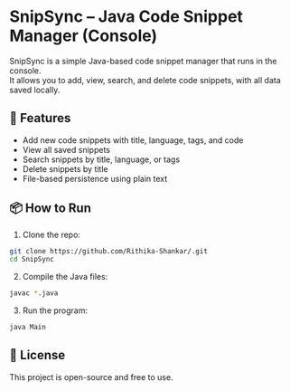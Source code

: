 # SnipSync – Java Code Snippet Manager (Console)

SnipSync is a simple Java-based code snippet manager that runs in the console.  
It allows you to add, view, search, and delete code snippets, with all data saved locally.

## 🧩 Features
- Add new code snippets with title, language, tags, and code
- View all saved snippets
- Search snippets by title, language, or tags
- Delete snippets by title
- File-based persistence using plain text

## 📦 How to Run
1. Clone the repo:
```bash
git clone https://github.com/Rithika-Shankar/.git
cd SnipSync
```
2. Compile the Java files:
```bash
javac *.java
```
3. Run the program:
```bash
java Main
```

## 📄 License
This project is open-source and free to use.
